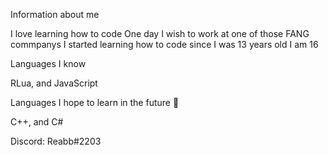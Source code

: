 Information about me 
                                                                       
I love learning how to code 
One day I wish to work at one of those FANG commpanys
I started learning how to code since I was 13 years old 
I am 16 

Languages I know 

RLua, and JavaScript

Languages I hope to learn in the future 👀

C++, and C#

Discord: Reabb#2203


<!---
Reabbb/Reabbb is a ✨ special ✨ repository because its `README.md` (this file) appears on your GitHub profile.
You can click the Preview link to take a look at your changes.
--->

